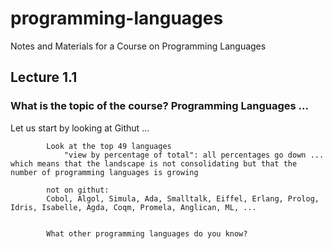 # programming-languages
Notes and Materials for a Course on Programming Languages

## Lecture 1.1

### What is the topic of the course? Programming Languages ...

Let us start by looking at Githut ...

			Look at the top 49 languages
				"view by percentage of total": all percentages go down ... which means that the landscape is not consolidating but that the number of programming languages is growing

			not on githut: 
			Cobol, Algol, Simula, Ada, Smalltalk, Eiffel, Erlang, Prolog, Idris, Isabelle, Agda, Coqm, Promela, Anglican, ML, ...


			What other programming languages do you know?
